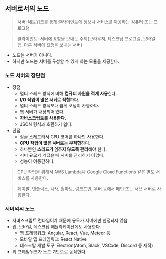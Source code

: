 ## 서버로서의 노드

> 서버: 네트워크를 통해 클라이언트에 정보나 서비스를 제공하는 컴퓨터 또는 프로그램

> 클라이언트: 서버에 요청을 보내는 주체(브라우저, 테스크탑 프로그램, 모바일 앱, 다른 서버에 요청을 보내는 서버)

- 노드는 서버가 아니다.
- 하지만 노드는 서버를 구성할 수 있게 하는 모듈을 제공한다.


### 노드 서버의 장단점

- 장점
    - 멀티 스레드 방식에 비해 **컴퓨터 자원을 적게 사용**한다.
    - **I/O 작업이 많은 서버로 적합**하다.
    - 멀티 스레드 방식보다 쉽게 코딩이 가능하다.
    - 웹 서버가 내장되어 있다.
    - **자바스크립트를 사용한다.**
    - JSON 형식과 호환하기 쉽다.
- 단점
    - 싱글 스레드라서 CPU 코어를 하나만 사용한다.
    - **CPU 작업이 많은 서버로는 부적합**하다.
    - 하나뿐인 **스레드가 멈추지 않도록 관리**해야 한다.
    - 서버 규모가 커졌을 때 서버를 관리하기 어렵다.
    - 성능이 어중간하다.

> CPU 작업을 위해서 AWS Lambda나 Google Cloud Functions 같은 별도 서비스를 사용한다.

> 페이팔, 넷플릭스, 나사, 월마트, 링크드인, 우버 등에서 메인 또는 서브 서버로 사용한다.

### 서버외의 노드

- 자바스크립트 런타임이기 때문에 용도가 서버에만 한정되지 않음
- 웹, 모바일, 데스크탑 애플리케이션에도 사용한다.
    - 웹 프레임워크: Angular, React, Vue, Meteor 등
    - 모바일 앱 프레임워크: React Native
    - 데스크탑 개발 도구: Electron(Atom, Slack, VSCode, Discord 등 제작)
- 위 프레임워크가 노드 기반으로 동작한다.
